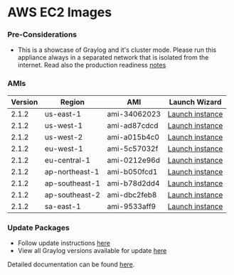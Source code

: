 AWS EC2 Images
==============

### Pre-Considerations

  * This is a showcase of Graylog and it's cluster mode. Please run this appliance always in a separated network that is isolated from the internet.
    Read also the production readiness [notes](http://docs.graylog.org/en/latest/pages/installation/virtual_machine_appliances.html#production-readiness)

### AMIs

| Version | Region | AMI | Launch Wizard |
|---------|--------|-----|-------------|
| 2.1.2  | us-east-1 | ami-34062023 | [Launch instance](https://console.aws.amazon.com/ec2/v2/home?region=us-east-1#LaunchInstanceWizard:ami=ami-34062023) |
| 2.1.2  | us-west-1 | ami-ad87cdcd | [Launch instance](https://console.aws.amazon.com/ec2/v2/home?region=us-west-1#LaunchInstanceWizard:ami=ami-ad87cdcd) |
| 2.1.2  | us-west-2 | ami-a015b4c0 | [Launch instance](https://console.aws.amazon.com/ec2/v2/home?region=us-west-2#LaunchInstanceWizard:ami=ami-a015b4c0) |
| 2.1.2  | eu-west-1 | ami-5c57032f | [Launch instance](https://console.aws.amazon.com/ec2/v2/home?region=eu-west-1#LaunchInstanceWizard:ami=ami-5c57032f) |
| 2.1.2  | eu-central-1 | ami-0212e96d | [Launch instance](https://console.aws.amazon.com/ec2/v2/home?region=eu-central-1#LaunchInstanceWizard:ami=ami-0212e96d) |
| 2.1.2  | ap-northeast-1 | ami-b050fcd1 | [Launch instance](https://console.aws.amazon.com/ec2/v2/home?region=ap-northeast-1#LaunchInstanceWizard:ami=ami-b050fcd1) |
| 2.1.2  | ap-southeast-1 | ami-b78d2dd4 | [Launch instance](https://console.aws.amazon.com/ec2/v2/home?region=ap-southeast-1#LaunchInstanceWizard:ami=ami-b78d2dd4) |
| 2.1.2  | ap-southeast-2 | ami-dbc2feb8 | [Launch instance](https://console.aws.amazon.com/ec2/v2/home?region=ap-southeast-2#LaunchInstanceWizard:ami=ami-dbc2feb8) |
| 2.1.2  | sa-east-1 | ami-9533aff9 | [Launch instance](https://console.aws.amazon.com/ec2/v2/home?region=sa-east-1#LaunchInstanceWizard:ami=ami-9533aff9) |

### Update Packages

  * Follow update instructions [here](http://docs.graylog.org/en/1.2/pages/installation/graylog_ctl.html#upgrade-graylog)
  * View all Graylog versions available for update [here](https://packages.graylog2.org/appliances/ubuntu)

Detailed documentation can be found [here](http://docs.graylog.org/en/latest/pages/installation/aws.html).
